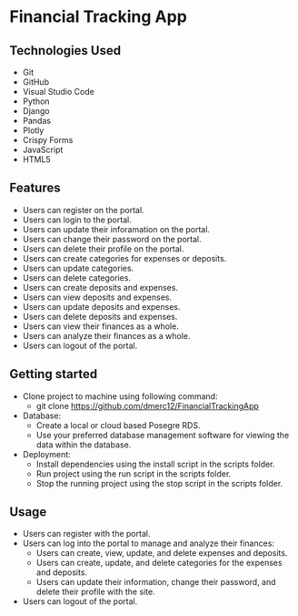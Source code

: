 # Financial Tracking App

## Technologies Used
- Git
- GitHub
- Visual Studio Code
- Python
- Django
- Pandas
- Plotly
- Crispy Forms
- JavaScript
- HTML5

## Features
- Users can register on the portal.
- Users can login to the portal.
- Users can update their inforamation on the portal.
- Users can change their password on the portal.
- Users can delete their profile on the portal.
- Users can create categories for expenses or deposits.
- Users can update categories.
- Users can delete categories.
- Users can create deposits and expenses.
- Users can view deposits and expenses.
- Users can update deposits and expenses.
- Users can delete deposits and expenses.
- Users can view their finances as a whole.
- Users can analyze their finances as a whole.
- Users can logout of the portal.

## Getting started
- Clone project to machine using following command:
    - git clone https://github.com/dmerc12/FinancialTrackingApp
- Database:
    - Create a local or cloud based Posegre RDS.
    - Use your preferred database management software for viewing the data within the database.
- Deployment:
    - Install dependencies using the install script in the scripts folder.
    - Run project using the run script in the scripts folder.
    - Stop the running project using the stop script in the scripts folder.
    
## Usage
- Users can register with the portal.
- Users can log into the portal to manage and analyze their finances:
    - Users can create, view, update, and delete expenses and deposits.
    - Users can create, update, and delete categories for the expenses and deposits.
    - Users can update their information, change their password, and delete their profile with the site.
- Users can logout of the portal.
